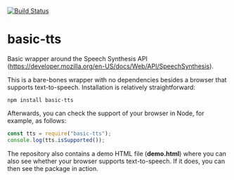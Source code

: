 [![Build Status](https://travis-ci.com/gfyoung/basic-tts.svg?branch=master)](https://travis-ci.com/gfyoung/basic-tts)

# basic-tts

Basic wrapper around the Speech Synthesis API (https://developer.mozilla.org/en-US/docs/Web/API/SpeechSynthesis).

This is a bare-bones wrapper with no dependencies besides a browser that supports text-to-speech.
Installation is relatively straightforward:

~~~
npm install basic-tts
~~~

Afterwards, you can check the support of your browser in Node, for example, as follows:

~~~JavaScript
const tts = require("basic-tts");
console.log(tts.isSupported());
~~~

The repository also contains a demo HTML file (**demo.html**) where you can also
see whether your browser supports text-to-speech. If it does, you can then see
the package in action.
